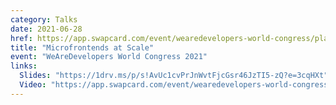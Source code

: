 ```yaml
---
category: Talks
date: 2021-06-28
href: https://app.swapcard.com/event/wearedevelopers-world-congress/planning/UGxhbm5pbmdfNTU2ODI1
title: "Microfrontends at Scale"
event: "WeAreDevelopers World Congress 2021"
links:
  Slides: "https://1drv.ms/p/s!AvUc1cvPrJnWvtFjcGsr46JzTI5-zQ?e=3cqHXt"
  Video: "https://app.swapcard.com/event/wearedevelopers-world-congress/planning/UGxhbm5pbmdfNTU2ODI1"
---
```

